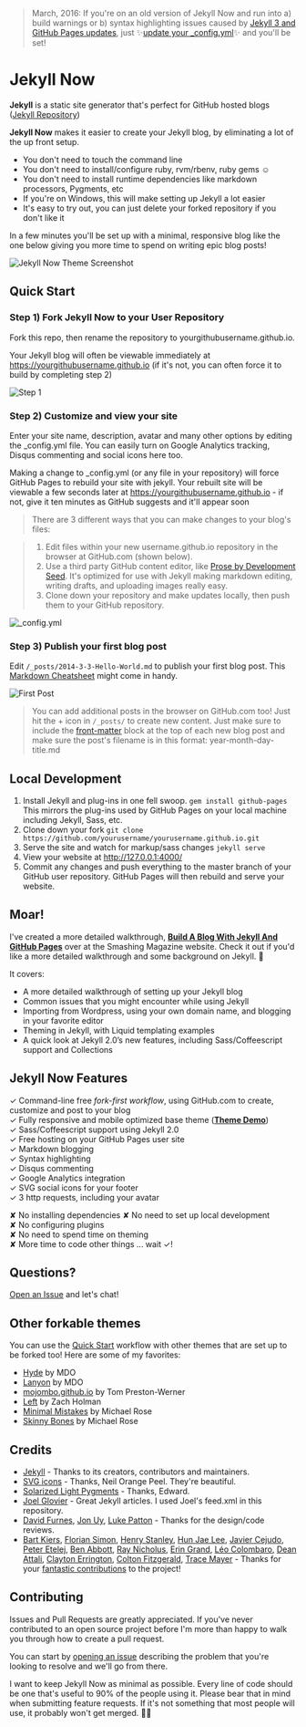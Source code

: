 > March, 2016: If you're on an old version of Jekyll Now and run into a) build warnings or b) syntax highlighting issues caused by [Jekyll 3 and GitHub Pages updates](https://github.com/blog/2100-github-pages-now-faster-and-simpler-with-jekyll-3-0), just :sparkles:[update your _config.yml](https://github.com/barryclark/jekyll-now/pull/445/files):sparkles: and you'll be set!

# Jekyll Now

**Jekyll** is a static site generator that's perfect for GitHub hosted blogs ([Jekyll Repository](https://github.com/jekyll/jekyll))

**Jekyll Now** makes it easier to create your Jekyll blog, by eliminating a lot of the up front setup.

- You don't need to touch the command line
- You don't need to install/configure ruby, rvm/rbenv, ruby gems :relaxed:
- You don't need to install runtime dependencies like markdown processors, Pygments, etc
- If you're on Windows, this will make setting up Jekyll a lot easier
- It's easy to try out, you can just delete your forked repository if you don't like it

In a few minutes you'll be set up with a minimal, responsive blog like the one below giving you more time to spend on writing epic blog posts!

![Jekyll Now Theme Screenshot](/images/jekyll-now-theme-screenshot.jpg "Jekyll Now Theme Screenshot")

## Quick Start

### Step 1) Fork Jekyll Now to your User Repository

Fork this repo, then rename the repository to yourgithubusername.github.io.

Your Jekyll blog will often be viewable immediately at <https://yourgithubusername.github.io> (if it's not, you can often force it to build by completing step 2)

![Step 1](/images/step1.gif "Step 1")

### Step 2) Customize and view your site

Enter your site name, description, avatar and many other options by editing the _config.yml file. You can easily turn on Google Analytics tracking, Disqus commenting and social icons here too.

Making a change to _config.yml (or any file in your repository) will force GitHub Pages to rebuild your site with jekyll. Your rebuilt site will be viewable a few seconds later at <https://yourgithubusername.github.io> - if not, give it ten minutes as GitHub suggests and it'll appear soon

> There are 3 different ways that you can make changes to your blog's files:

> 1. Edit files within your new username.github.io repository in the browser at GitHub.com (shown below).
> 2. Use a third party GitHub content editor, like [Prose by Development Seed](http://prose.io). It's optimized for use with Jekyll making markdown editing, writing drafts, and uploading images really easy.
> 3. Clone down your repository and make updates locally, then push them to your GitHub repository.

![_config.yml](/images/config.png "_config.yml")

### Step 3) Publish your first blog post

Edit `/_posts/2014-3-3-Hello-World.md` to publish your first blog post. This [Markdown Cheatsheet](http://www.jekyllnow.com/Markdown-Style-Guide/) might come in handy.

![First Post](/images/first-post.png "First Post")

> You can add additional posts in the browser on GitHub.com too! Just hit the + icon in `/_posts/` to create new content. Just make sure to include the [front-matter](http://jekyllrb.com/docs/frontmatter/) block at the top of each new blog post and make sure the post's filename is in this format: year-month-day-title.md

## Local Development

1. Install Jekyll and plug-ins in one fell swoop. `gem install github-pages` This mirrors the plug-ins used by GitHub Pages on your local machine including Jekyll, Sass, etc.
2. Clone down your fork `git clone https://github.com/yourusername/yourusername.github.io.git`
3. Serve the site and watch for markup/sass changes `jekyll serve`
4. View your website at http://127.0.0.1:4000/
5. Commit any changes and push everything to the master branch of your GitHub user repository. GitHub Pages will then rebuild and serve your website.

## Moar!

I've created a more detailed walkthrough, [**Build A Blog With Jekyll And GitHub Pages**](http://www.smashingmagazine.com/2014/08/01/build-blog-jekyll-github-pages/) over at the Smashing Magazine website. Check it out if you'd like a more detailed walkthrough and some background on Jekyll. :metal:

It covers:

- A more detailed walkthrough of setting up your Jekyll blog
- Common issues that you might encounter while using Jekyll
- Importing from Wordpress, using your own domain name, and blogging in your favorite editor
- Theming in Jekyll, with Liquid templating examples
- A quick look at Jekyll 2.0’s new features, including Sass/Coffeescript support and Collections

## Jekyll Now Features

✓ Command-line free _fork-first workflow_, using GitHub.com to create, customize and post to your blog  
✓ Fully responsive and mobile optimized base theme (**[Theme Demo](http://jekyllnow.com)**)  
✓ Sass/Coffeescript support using Jekyll 2.0  
✓ Free hosting on your GitHub Pages user site  
✓ Markdown blogging  
✓ Syntax highlighting  
✓ Disqus commenting  
✓ Google Analytics integration  
✓ SVG social icons for your footer  
✓ 3 http requests, including your avatar  

✘ No installing dependencies
✘ No need to set up local development  
✘ No configuring plugins  
✘ No need to spend time on theming  
✘ More time to code other things ... wait ✓!  

## Questions?

[Open an Issue](https://github.com/barryclark/jekyll-now/issues/new) and let's chat!

## Other forkable themes

You can use the [Quick Start](https://github.com/barryclark/jekyll-now#quick-start) workflow with other themes that are set up to be forked too! Here are some of my favorites:

- [Hyde](https://github.com/poole/hyde) by MDO
- [Lanyon](https://github.com/poole/lanyon) by MDO
- [mojombo.github.io](https://github.com/mojombo/mojombo.github.io) by Tom Preston-Werner
- [Left](https://github.com/holman/left) by Zach Holman
- [Minimal Mistakes](https://github.com/mmistakes/minimal-mistakes) by Michael Rose
- [Skinny Bones](https://github.com/mmistakes/skinny-bones-jekyll) by Michael Rose

## Credits

- [Jekyll](https://github.com/jekyll/jekyll) - Thanks to its creators, contributors and maintainers.
- [SVG icons](https://github.com/neilorangepeel/Free-Social-Icons) - Thanks, Neil Orange Peel. They're beautiful.
- [Solarized Light Pygments](https://gist.github.com/edwardhotchkiss/2005058) - Thanks, Edward.
- [Joel Glovier](http://joelglovier.com/writing/) - Great Jekyll articles. I used Joel's feed.xml in this repository.
- [David Furnes](https://github.com/dfurnes), [Jon Uy](https://github.com/jonuy), [Luke Patton](https://github.com/lkpttn) - Thanks for the design/code reviews.
- [Bart Kiers](https://github.com/bkiers), [Florian Simon](https://github.com/vermluh), [Henry Stanley](https://github.com/henryaj), [Hun Jae Lee](https://github.com/hunjaelee), [Javier Cejudo](https://github.com/javiercejudo), [Peter Etelej](https://github.com/etelej), [Ben Abbott](https://github.com/jaminscript), [Ray Nicholus](https://github.com/rnicholus), [Erin Grand](https://github.com/eringrand), [Léo Colombaro](https://github.com/LeoColomb), [Dean Attali](https://github.com/daattali), [Clayton Errington](https://github.com/cjerrington), [Colton Fitzgerald](https://github.com/coltonfitzgerald), [Trace Mayer](https://github.com/sunnankar) - Thanks for your [fantastic contributions](https://github.com/barryclark/jekyll-now/commits/master) to the project!

## Contributing

Issues and Pull Requests are greatly appreciated. If you've never contributed to an open source project before I'm more than happy to walk you through how to create a pull request.

You can start by [opening an issue](https://github.com/barryclark/jekyll-now/issues/new) describing the problem that you're looking to resolve and we'll go from there.

I want to keep Jekyll Now as minimal as possible. Every line of code should be one that's useful to 90% of the people using it. Please bear that in mind when submitting feature requests. If it's not something that most people will use, it probably won't get merged. :guardsman:



<!--  <iframe src="https://test.mobwithad.com/static/intro.html" width="250" height="250"></iframe>-->
<!--  <iframe src="https://coupa.ng/cgRzJ9" width="120" height="240" frameborder="0" scrolling="no" referrerpolicy="unsafe-url" browsingtopics></iframe>-->
 <!-- <div style="text-align: end">-->
<!--    <iframe src="https://coupa.ng/cgRzSm" width="100%" height="75" frameborder="0" scrolling="no" referrerpolicy="unsafe-url" browsingtopics></iframe>-->
<!--    <iframe src="https://ads-partners.coupang.com/widgets.html?id=825599&template=carousel&trackingCode=AF9550033&subId=partnership&width=728&height=90&tsource=" width="728" height="90" frameborder="0" scrolling="no" referrerpolicy="unsafe-url" browsingtopics></iframe>-->
<!--    <iframe src="https://ads-partners.coupang.com/widgets.html?id=825600&template=carousel&trackingCode=AF9550033&subId=partnership&width=728&height=90&tsource=" width="728" height="90" frameborder="0" scrolling="no" referrerpolicy="unsafe-url" browsingtopics></iframe>-->
<!--    <iframe src="https://ads-partners.coupang.com/widgets.html?id=825601&template=carousel&trackingCode=AF9550033&subId=partnership&width=728&height=90&tsource=" width="728" height="90" frameborder="0" scrolling="no" referrerpolicy="unsafe-url" browsingtopics></iframe>-->
<!--    <iframe src="https://ads-partners.coupang.com/widgets.html?id=825602&template=carousel&trackingCode=AF9550033&subId=partnership&width=728&height=90&tsource=" width="728" height="90" frameborder="0" scrolling="no" referrerpolicy="unsafe-url" browsingtopics></iframe>-->
<!--    <iframe src="https://ads-partners.coupang.com/widgets.html?id=825603&template=carousel&trackingCode=AF9550033&subId=partnership&width=728&height=90&tsource=" width="728" height="90" frameborder="0" scrolling="no" referrerpolicy="unsafe-url" browsingtopics></iframe>-->
<!--    <iframe src="https://ads-partners.coupang.com/widgets.html?id=825604&template=carousel&trackingCode=AF9550033&subId=partnership&width=728&height=90&tsource=" width="728" height="90" frameborder="0" scrolling="no" referrerpolicy="unsafe-url" browsingtopics></iframe>-->
<!--    <iframe src="https://ads-partners.coupang.com/widgets.html?id=825605&template=carousel&trackingCode=AF9550033&subId=partnership&width=728&height=90&tsource=" width="728" height="90" frameborder="0" scrolling="no" referrerpolicy="unsafe-url" browsingtopics></iframe>-->
<!--    <iframe src="https://ads-partners.coupang.com/widgets.html?id=825606&template=carousel&trackingCode=AF9550033&subId=partnership&width=728&height=90&tsource=" width="728" height="90" frameborder="0" scrolling="no" referrerpolicy="unsafe-url" browsingtopics></iframe>-->
<!--    <iframe src="https://ads-partners.coupang.com/widgets.html?id=825607&template=carousel&trackingCode=AF9550033&subId=partnership&width=728&height=90&tsource=" width="728" height="90" frameborder="0" scrolling="no" referrerpolicy="unsafe-url" browsingtopics></iframe>-->
 <!--   <iframe src="https://ads-partners.coupang.com/widgets.html?id=825608&template=carousel&trackingCode=AF9550033&subId=partnership&width=100&height=90&tsource=" width="100%" height="90" frameborder="0" scrolling="no" referrerpolicy="unsafe-url" browsingtopics></iframe>-->
<!--    <span style="font-size: 9pt;">※쿠팡 파트너스 활동을 통해 일정액의 수수료를 제공받을 수 있습니다.</span>-->
 <!-- </div>-->

<!--  <iframe src="https://coupa.ng/cgRzSn" width="100%" height="44" frameborder="0" scrolling="no" referrerpolicy="unsafe-url" browsingtopics></iframe>-->
